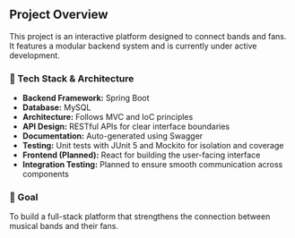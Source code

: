 ## Project Overview

This project is an interactive platform designed to connect bands and fans. It features a modular backend system and is currently under active development.

### 🔧 Tech Stack & Architecture

- **Backend Framework:** Spring Boot  
- **Database:** MySQL  
- **Architecture:** Follows MVC and IoC principles  
- **API Design:** RESTful APIs for clear interface boundaries  
- **Documentation:** Auto-generated using Swagger  
- **Testing:** Unit tests with JUnit 5 and Mockito for isolation and coverage  
- **Frontend (Planned):** React for building the user-facing interface  
- **Integration Testing:** Planned to ensure smooth communication across components

### 🎯 Goal

To build a full-stack platform that strengthens the connection between musical bands and their fans.
